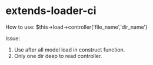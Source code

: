 # extends-loader-ci

How to use:
$this->load->controller('file_name','dir_name')

Issue:
1. Use after all model load in construct function.
2. Only one dir deep to read controller.
